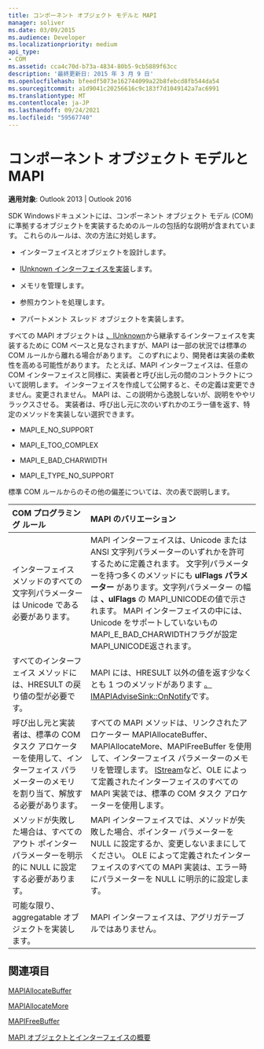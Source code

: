 ```yaml
---
title: コンポーネント オブジェクト モデルと MAPI
manager: soliver
ms.date: 03/09/2015
ms.audience: Developer
ms.localizationpriority: medium
api_type:
- COM
ms.assetid: cca4c70d-b73a-4834-80b5-9cb5889f63cc
description: '最終更新日: 2015 年 3 月 9 日'
ms.openlocfilehash: bfeedf5073e162744099a22b8febcd8fb544da54
ms.sourcegitcommit: a1d9041c20256616c9c183f7d1049142a7ac6991
ms.translationtype: MT
ms.contentlocale: ja-JP
ms.lasthandoff: 09/24/2021
ms.locfileid: "59567740"
---
```

# <a name="component-object-model-and-mapi"></a>コンポーネント オブジェクト モデルと MAPI

  
  
**適用対象**: Outlook 2013 | Outlook 2016 
  
SDK Windowsドキュメントには、コンポーネント オブジェクト モデル (COM) に準拠するオブジェクトを実装するためのルールの包括的な説明が含まれています。 これらのルールは、次の方法に対処します。
  
- インターフェイスとオブジェクトを設計します。
    
- [IUnknown インターフェイスを実装](https://msdn.microsoft.com/library/ms680509%28VS.85%29.aspx)します。 
    
- メモリを管理します。
    
- 参照カウントを処理します。
    
- アパートメント スレッド オブジェクトを実装します。
    
すべての MAPI オブジェクトは [、IUnknown](https://msdn.microsoft.com/library/ms680509%28VS.85%29.aspx)から継承するインターフェイスを実装するために COM ベースと見なされますが、MAPI は一部の状況では標準の COM ルールから離れる場合があります。 このずれにより、開発者は実装の柔軟性を高める可能性があります。 たとえば、MAPI インターフェイスは、任意の COM インターフェイスと同様に、実装者と呼び出し元の間のコントラクトについて説明します。 インターフェイスを作成して公開すると、その定義は変更できません。変更されません。 MAPI は、この説明から逸脱しないが、説明をややリラックスさせる。 実装者は、呼び出し元に次のいずれかのエラー値を返す、特定のメソッドを実装しない選択できます。 
  
- MAPI_E_NO_SUPPORT
    
- MAPI_E_TOO_COMPLEX
    
- MAPI_E_BAD_CHARWIDTH
    
- MAPI_E_TYPE_NO_SUPPORT
    
標準 COM ルールからのその他の偏差については、次の表で説明します。
  
|**COM プログラミング ルール**|**MAPI のバリエーション**|
|:-----|:-----|
|インターフェイス メソッドのすべての文字列パラメーターは Unicode である必要があります。  <br/> |MAPI インターフェイスは、Unicode または ANSI 文字列パラメーターのいずれかを許可するために定義されます。 文字列パラメーターを持つ多くのメソッドにも **ulFlags パラメーター** があります。文字列パラメーター の幅は **、ulFlags** の MAPI_UNICODEの値で示されます。 MAPI インターフェイスの中には、Unicode をサポートしていないものMAPI_E_BAD_CHARWIDTHフラグが設定MAPI_UNICODE返されます。  <br/> |
|すべてのインターフェイス メソッドには、HRESULT の戻り値の型が必要です。  <br/> |MAPI には、HRESULT 以外の値を返す少なくとも 1 つのメソッドがあります [。IMAPIAdviseSink::OnNotify](imapiadvisesink-onnotify.md)です。  <br/> |
|呼び出し元と実装者は、標準の COM タスク アロケーターを使用して、インターフェイス パラメーターのメモリを割り当て、解放する必要があります。  <br/> |すべての MAPI メソッドは、リンクされたアロケーター MAPIAllocateBuffer、MAPIAllocateMore、MAPIFreeBuffer を使用して、インターフェイス パラメーターのメモリを管理します。 [](mapiallocatebuffer.md) [](mapiallocatemore.md) [](mapifreebuffer.md) [IStream](https://msdn.microsoft.com/library/aa380034%28VS.85%29.aspx)など、OLE によって定義されたインターフェイスのすべての MAPI 実装では、標準の COM タスク アロケーターを使用します。  <br/> |
|メソッドが失敗した場合は、すべてのアウト ポインター パラメーターを明示的に NULL に設定する必要があります。  <br/> |MAPI インターフェイスでは、メソッドが失敗した場合、ポインター パラメーターを NULL に設定するか、変更しないままにしてください。 OLE によって定義されたインターフェイスのすべての MAPI 実装は、エラー時にパラメーターを NULL に明示的に設定します。  <br/> |
|可能な限り、aggregatable オブジェクトを実装します。  <br/> |MAPI インターフェイスは、アグリガテーブルではありません。  <br/> |
   
## <a name="see-also"></a>関連項目



[MAPIAllocateBuffer](mapiallocatebuffer.md)
  
[MAPIAllocateMore](mapiallocatemore.md)
  
[MAPIFreeBuffer](mapifreebuffer.md)


[MAPI オブジェクトとインターフェイスの概要](mapi-object-and-interface-overview.md)

